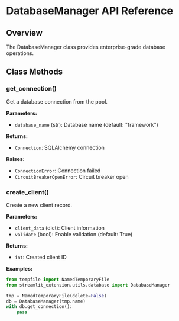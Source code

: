 # DatabaseManager API Reference

## Overview
The DatabaseManager class provides enterprise-grade database operations.

## Class Methods

### get_connection()
Get a database connection from the pool.

**Parameters:**
- `database_name` (str): Database name (default: "framework")

**Returns:**
- `Connection`: SQLAlchemy connection

**Raises:**
- `ConnectionError`: Connection failed
- `CircuitBreakerOpenError`: Circuit breaker open

### create_client()
Create a new client record.

**Parameters:**
- `client_data` (dict): Client information
- `validate` (bool): Enable validation (default: True)

**Returns:**
- `int`: Created client ID

**Examples:**
```python
from tempfile import NamedTemporaryFile
from streamlit_extension.utils.database import DatabaseManager

tmp = NamedTemporaryFile(delete=False)
db = DatabaseManager(tmp.name)
with db.get_connection():
    pass
```
